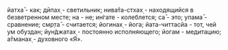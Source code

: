 йатха̄ - как; дӣпах̣ - светильник; нива̄та-стхах̣ - находящийся в безветренном месте; на - не; ин̇гате - колеблется; са̄ - это; упама̄ - сравнение; смр̣та̄ - считается; йогинах̣ - йога; йата-читтасйа - тот, чей ум обуздан; йун̃джатах̣ - постоянно исполняющего; йогам - медитацию; а̄тманах̣ - духовного «Я».